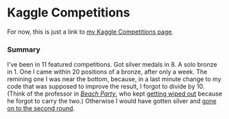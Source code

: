 # Kaggle Competitions

For now, this is just a link to [my Kaggle Competitions page](https://www.kaggle.com/aharless/competitions).

### Summary
I've been in 11 featured competitions. Got silver medals in 8. A solo bronze in 1. One I came within 20 positions of a bronze, after only a week. The remining one I was near the bottom, because, in a last minute change to my code that was supposed to improve the result, I forgot to divide by 10.  (Think of the professor in [_Beach Party_](https://en.wikipedia.org/wiki/Beach_Party), who kept [getting wiped out](https://youtu.be/nkhGmZPJIHY?t=102) because he forgot to carry the two.)  Otherwise I would have gotten silver and [gone on to the second round](https://www.kaggle.com/c/zillow-prize-1/discussion/47257).
